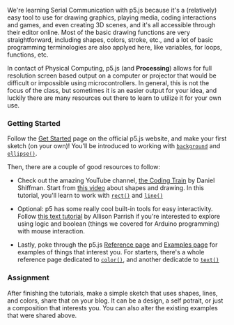 We're learning Serial Communication with p5.js because it's a (relatively) easy tool to use for drawing graphics, playing media, coding interactions and games, and even creating 3D scenes, and it's all accessible through their editor online. Most of the basic drawing functions are very straightforward, including shapes, colors, stroke, etc., and a lot of basic programming terminologies are also applyed here, like variables, for loops, functions, etc.

In contact of Physical Computing, p5.js (and **Processing**) allows for full resolution screen based output on a computer or projector that would be difficult or impossible using microcontrollers. In general, this is not the focus of the class, but sometimes it is an easier output for your idea, and luckily there are many resources out there to learn to utilize it for your own use.

### Getting Started

Follow the [Get Started](https://p5js.org/get-started/#sketch) page on the official p5.js website, and make your first sketch (on your own)! You'll be introduced to working with [`background`](https://p5js.org/reference/#/p5/background) and [`ellipse()`](https://p5js.org/reference/#/p5/ellipse).

Then, there are a couple of good resources to follow:

- Check out the amazing YouTube channel, [the Coding Train](https://www.youtube.com/playlist?list=PLRqwX-V7Uu6Zy51Q-x9tMWIv9cueOFTFA) by Daniel Shiffman. Start from [this video](https://www.youtube.com/watch?v=c3TeLi6Ns1E&list=PLRqwX-V7Uu6Zy51Q-x9tMWIv9cueOFTFA&index=4) about shapes and drawing. In this tutorial, you'll learn to work with [`rect()`](https://p5js.org/reference/#/p5/rect) and [`line()`](https://p5js.org/reference/#/p5/line)

- Optional: p5 has some really cool built-in tools for easy interactivity. Follow [this text tutorial](https://creative-coding.decontextualize.com/interaction/) by Allison Parrish if you're interested to explore using logic and boolean (things we covered for Arduino programming) with mouse interaction.

- Lastly, poke through the p5.js [Reference page](https://p5js.org/reference/) and [Examples page](https://p5js.org/examples/) for examples of things that interest you. For starters, there's a whole reference page dedicated to [`color()`](https://p5js.org/reference/#/p5/color), and another dedicatde to [`text()`](https://p5js.org/reference/#/p5/text)

### Assignment

After finishing the tutorials, make a simple sketch that uses shapes, lines, and colors, share that on your blog. It can be a design, a self potrait, or just a composition that interests you. You can also alter the existing examples that were shared above.
